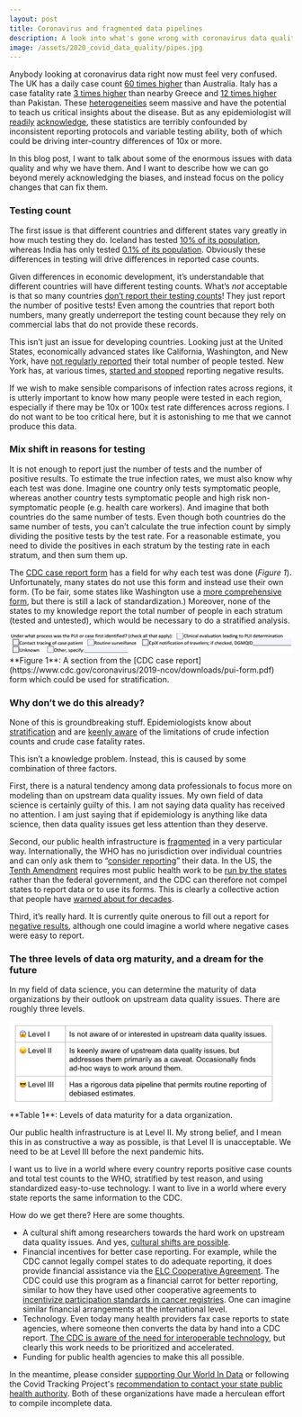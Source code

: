 ```yaml
---
layout: post
title: Coronavirus and fragmented data pipelines
description: A look into what's gone wrong with coronavirus data quality, and how it could be fixed.
image: /assets/2020_covid_data_quality/pipes.jpg
---
```


Anybody looking at coronavirus data right now must feel very confused. The UK has a daily case count [60 times higher](https://twitter.com/jburnmurdoch/status/1249444701280878592/photo/1) than Australia. Italy has a case fatality rate [3 times higher](https://www.cebm.net/covid-19/global-covid-19-case-fatality-rates/) than nearby Greece and [12 times higher](https://www.cebm.net/covid-19/global-covid-19-case-fatality-rates/) than Pakistan. These [heterogeneities](https://marginalrevolution.com/marginalrevolution/2020/03/where-does-all-the-heterogeneity-come-from.html) seem massive and have the potential to teach us critical insights about the disease. But as any epidemiologist will [readily](https://fivethirtyeight.com/features/a-comic-strip-tour-of-the-wild-world-of-pandemic-modeling/) [acknowledge](https://journals.plos.org/plosntds/article?id=10.1371/journal.pntd.0003846), these statistics are terribly confounded by inconsistent reporting protocols and variable testing ability, both of which could be driving inter-country differences of 10x or more.

In this blog post, I want to talk about some of the enormous issues with data quality and why we have them. And I want to describe how we can go beyond merely acknowledging the biases, and instead focus on the policy changes that can fix them.

### Testing count
The first issue is that different countries and different states vary greatly in how much testing they do. Iceland has tested [10% of its population](https://www.covid.is/data), whereas India has only tested [0.1% of its population](https://ourworldindata.org/covid-testing). Obviously these differences in testing will drive differences in reported case counts.

Given differences in economic development, it’s understandable that different countries will have different testing counts. What’s _not_ acceptable is that so many countries [don’t report their testing counts](https://ourworldindata.org/covid-testing)! They just report the number of positive tests! Even among the countries that report both numbers, many greatly underreport the testing count because they rely on commercial labs that do not provide these records. 

This isn’t just an issue for developing countries. Looking just at the United States, economically advanced states like California, Washington, and New York, have [not regularly reported](https://covidtracking.com/about-data) their total number of people tested. New York has, at various times, [started and stopped](https://covidtracking.com/about-data/faq) reporting negative results.

If we wish to make sensible comparisons of infection rates across regions, it is utterly important to know how many people were tested in each region, especially if there may be 10x or 100x test rate differences across regions. I do not want to be too critical here, but it is astonishing to me that we cannot produce this data.

### Mix shift in reasons for testing
It is not enough to report just the number of tests and the number of positive results. To estimate the true infection rates, we must also know why each test was done. Imagine one country only tests symptomatic people, whereas another country tests symptomatic people and high risk non-symptomatic people (e.g. health care workers). And imagine that both countries do the same number of tests. Even though both countries do the same number of tests, you can’t calculate the true infection count by simply dividing the positive tests by the test rate. For a reasonable estimate, you need to divide the positives in each stratum by the testing rate in each stratum, and then sum them up.

The [CDC case report form](https://www.cdc.gov/coronavirus/2019-ncov/downloads/pui-form.pdf) has a field for why each test was done (_Figure 1_). Unfortunately, many states do not use this form and instead use their own form. (To be fair, some states like Washington use a [more comprehensive form](https://www.doh.wa.gov/Portals/1/Documents/5100/420-110-ReportForm-Coronavirus.pdf), but there is still a lack of standardization.) Moreover, none of the states to my knowledge report the total number of people in each stratum (tested and untested), which would be necessary to do a stratified analysis.

<img src='/assets/2020_covid_data_quality/cdc_form_strata.png'>
<div class="caption">
**Figure 1**: A section from the [CDC case report](https://www.cdc.gov/coronavirus/2019-ncov/downloads/pui-form.pdf) form which could be used for stratification. 
</div>

### Why don’t we do this already?
None of this is groundbreaking stuff. Epidemiologists know about [stratification](https://www.ncbi.nlm.nih.gov/pubmed/10366179) and are [keenly aware](https://journals.plos.org/plosntds/article?id=10.1371/journal.pntd.0003846) of the limitations of crude infection counts and crude case fatality rates. 

This isn’t a knowledge problem. Instead, this is caused by some combination of three factors.

First, there is a natural tendency among data professionals to focus more on modeling than on upstream data quality issues. My own field of data science is certainly guilty of this. I am not saying data quality has received no attention. I am just saying that if epidemiology is anything like data science, then data quality issues get less attention than they deserve.

Second, our public health infrastructure is [fragmented](https://www.ncbi.nlm.nih.gov/books/NBK221231/) in a very particular way. Internationally, the WHO has no jurisdiction over individual countries and can only ask them to “[consider reporting](https://apps.who.int/iris/bitstream/handle/10665/331509/WHO-COVID-19-lab_testing-2020.1-eng.pdf)” their data. In the US, the [Tenth Amendment](https://en.wikipedia.org/wiki/Tenth_Amendment_to_the_United_States_Constitution) requires most public health work to be [run by the states](https://www.cdc.gov/phlp/docs/APHL_Conference_LEI_Report_508.pdf) rather than the federal government, and the CDC can therefore not compel states to report data or to use its forms. This is clearly a collective action that people have [warned about for decades](https://www.ncbi.nlm.nih.gov/books/NBK221231/).

Third, it’s really hard. It is currently quite onerous to fill out a report for [negative results](https://www.cdc.gov/coronavirus/2019-ncov/downloads/pui-form.pdf), although one could imagine a world where negative cases were easy to report.

### The three levels of data org maturity, and a dream for the future
In my field of data science, you can determine the maturity of data organizations by their outlook on upstream data quality issues. There are roughly three levels.

<div class="wrapper">
  <img src='/assets/2020_covid_data_quality/data_maturity_table.png' class="inner" style="position:relative border: #222 2px solid; max-width:95%;" >
  <div class="caption">
  **Table 1**: Levels of data maturity for a data organization. 
  </div>
</div>

Our public health infrastructure is at Level II. My strong belief, and I mean this in as constructive a way as possible, is that Level II is unacceptable. We need to be at Level III before the next pandemic hits. 

I want us to live in a world where every country reports positive case counts and total test counts to the WHO, stratified by test reason, and using standardized easy-to-use technology. I want to live in a world where every state reports the same information to the CDC.

How do we get there? Here are some thoughts.
* A cultural shift among researchers towards the hard work on upstream data quality issues. And yes, [cultural shifts are possible](https://en.wikipedia.org/wiki/Replication_crisis).
* Financial incentives for better case reporting. For example, while the CDC cannot legally compel states to do adequate reporting, it does provide financial assistance via the [ELC Cooperative Agreement](https://www.cdc.gov/ncezid/dpei/epidemiology-laboratory-capacity.html). The CDC could use this program as a financial carrot for better reporting, similar to how they have used other cooperative agreements to [incentivize participation standards in cancer registries](https://www.cdc.gov/cancer/npcr/pdf/npcr_standards.pdf). One can imagine similar financial arrangements at the international level.
* Technology. Even today many health providers fax case reports to state agencies, where someone then converts the data by hand into a CDC report. [The CDC is aware of the need for interoperable technology](https://www.healthit.gov/sites/default/files/hie-interoperability/Roadmap-Executive%20Summary-100115-4pm.pdf), but clearly this work needs to be prioritized and accelerated. 
* Funding for public health agencies to make this all possible.

In the meantime, please consider [supporting Our World In Data](https://ourworldindata.org/covid-testing) or following the Covid Tracking Project's [recommendation to contact your state public health authority](https://covidtracking.com/help). Both of these organizations have made a herculean effort to compile incomplete data.

